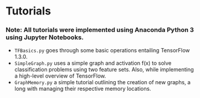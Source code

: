 # Tutorials
### Note: All tutorials were implemented using Anaconda Python 3 using Jupyter Notebooks. 
- ```TFBasics.py``` goes through some basic operations entailing TensorFlow 1.3.0.
- ```SimpleGraph.py``` uses a simple graph and activation f(x) to solve classification problems using two feature sets. Also, while implementing a high-level overview of TensorFlow. 
- ```GraphMemory.py``` a simple tutorial outlining the creation of new graphs, a long with managing their respective memory locations.
